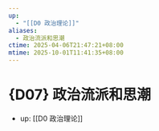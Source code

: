 ```yaml
---
up:
  - "[[D0 政治理论]]"
aliases:
  - 政治流派和思潮
ctime: 2025-04-06T21:47:21+08:00
mtime: 2025-10-01T11:41:35+08:00
---
```


# {D07} 政治流派和思潮

- up: [[D0 政治理论]]
